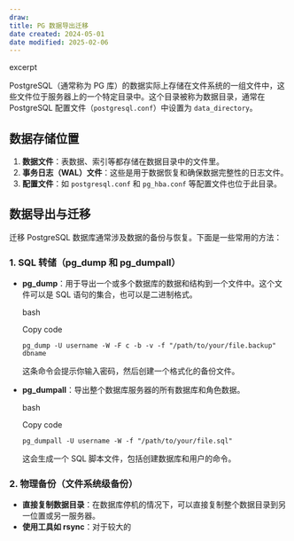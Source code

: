 ```yaml
---
draw:
title: PG 数据导出迁移
date created: 2024-05-01
date modified: 2025-02-06
---
```


excerpt

<!-- more -->

PostgreSQL（通常称为 PG 库）的数据实际上存储在文件系统的一组文件中，这些文件位于服务器上的一个特定目录中。这个目录被称为数据目录，通常在 PostgreSQL 配置文件（`postgresql.conf`）中设置为 `data_directory`。

## 数据存储位置

1. **数据文件**：表数据、索引等都存储在数据目录中的文件里。
2. **事务日志（WAL）文件**：这些是用于数据恢复和确保数据完整性的日志文件。
3. **配置文件**：如 `postgresql.conf` 和 `pg_hba.conf` 等配置文件也位于此目录。

## 数据导出与迁移

迁移 PostgreSQL 数据库通常涉及数据的备份与恢复。下面是一些常用的方法：

### 1. SQL 转储（pg_dump 和 pg_dumpall）

- **pg_dump**：用于导出一个或多个数据库的数据和结构到一个文件中。这个文件可以是 SQL 语句的集合，也可以是二进制格式。
    

    bash

    

    Copy code

    

    `pg_dump -U username -W -F c -b -v -f "/path/to/your/file.backup" dbname`

    

    这条命令会提示你输入密码，然后创建一个格式化的备份文件。

    
- **pg_dumpall**：导出整个数据库服务器的所有数据库和角色数据。
    

    bash

    

    Copy code

    

    `pg_dumpall -U username -W -f "/path/to/your/file.sql"`

    

    这会生成一个 SQL 脚本文件，包括创建数据库和用户的命令。

    

### 2. 物理备份（文件系统级备份）

- **直接复制数据目录**：在数据库停机的情况下，可以直接复制整个数据目录到另一位置或另一服务器。
- **使用工具如 rsync**：对于较大的
